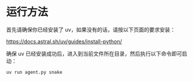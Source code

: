 # 运行方法

首先请确保你已经安装了 uv，如果没有的话，请按以下页面的要求安装：

https://docs.astral.sh/uv/guides/install-python/

确保 uv 已经安装成功后，进入到当前文件所在目录，然后执行以下命令即可启动：

```bash
uv run agent.py snake
```